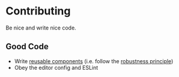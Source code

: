 # Contributing

Be nice and write nice code.

## Good Code

- Write [reusable components][1] (i.e. follow the [robustness principle][2])
- Obey the editor config and ESLint

[1]: http://facebook.github.io/react/docs/reusable-components.html
[2]: http://en.wikipedia.org/wiki/Robustness_principle
